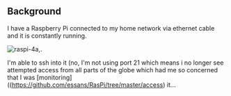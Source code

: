 ## Background

I have a Raspberry Pi connected to my home network via ethernet cable and it is constantly running.  

![raspi-4a](http://raspi.soobratty.com/github/raspi-4a.jpg),.

I'm able to ssh into it (no, I'm not using port 21 which means i no longer see attempted access from all parts of the globe  which had me so concerned that I was [monitoring]((https://github.com/essans/RasPi/tree/master/access) it...
